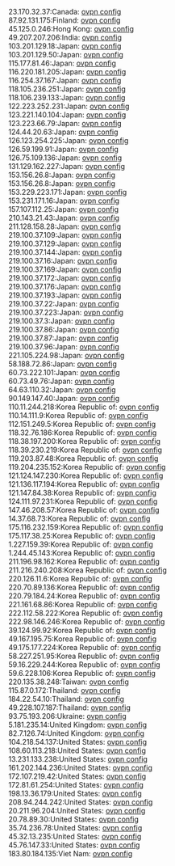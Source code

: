 23.170.32.37:Canada: [ovpn config](vpn/23_170_32_37.ovpn)  
87.92.131.175:Finland: [ovpn config](vpn/87_92_131_175.ovpn)  
45.125.0.246:Hong Kong: [ovpn config](vpn/45_125_0_246.ovpn)  
49.207.207.206:India: [ovpn config](vpn/49_207_207_206.ovpn)  
103.201.129.18:Japan: [ovpn config](vpn/103_201_129_18.ovpn)  
103.201.129.50:Japan: [ovpn config](vpn/103_201_129_50.ovpn)  
115.177.81.46:Japan: [ovpn config](vpn/115_177_81_46.ovpn)  
116.220.181.205:Japan: [ovpn config](vpn/116_220_181_205.ovpn)  
116.254.37.167:Japan: [ovpn config](vpn/116_254_37_167.ovpn)  
118.105.236.251:Japan: [ovpn config](vpn/118_105_236_251.ovpn)  
118.106.239.133:Japan: [ovpn config](vpn/118_106_239_133.ovpn)  
122.223.252.231:Japan: [ovpn config](vpn/122_223_252_231.ovpn)  
123.221.140.104:Japan: [ovpn config](vpn/123_221_140_104.ovpn)  
123.223.66.79:Japan: [ovpn config](vpn/123_223_66_79.ovpn)  
124.44.20.63:Japan: [ovpn config](vpn/124_44_20_63.ovpn)  
126.123.254.225:Japan: [ovpn config](vpn/126_123_254_225.ovpn)  
126.59.199.91:Japan: [ovpn config](vpn/126_59_199_91.ovpn)  
126.75.109.136:Japan: [ovpn config](vpn/126_75_109_136.ovpn)  
131.129.162.227:Japan: [ovpn config](vpn/131_129_162_227.ovpn)  
153.156.26.8:Japan: [ovpn config](vpn/153_156_26_8.ovpn)  
153.156.26.8:Japan: [ovpn config](vpn/153_156_26_8.ovpn)  
153.229.223.171:Japan: [ovpn config](vpn/153_229_223_171.ovpn)  
153.231.171.16:Japan: [ovpn config](vpn/153_231_171_16.ovpn)  
157.107.112.25:Japan: [ovpn config](vpn/157_107_112_25.ovpn)  
210.143.21.43:Japan: [ovpn config](vpn/210_143_21_43.ovpn)  
211.128.158.28:Japan: [ovpn config](vpn/211_128_158_28.ovpn)  
219.100.37.109:Japan: [ovpn config](vpn/219_100_37_109.ovpn)  
219.100.37.129:Japan: [ovpn config](vpn/219_100_37_129.ovpn)  
219.100.37.144:Japan: [ovpn config](vpn/219_100_37_144.ovpn)  
219.100.37.16:Japan: [ovpn config](vpn/219_100_37_16.ovpn)  
219.100.37.169:Japan: [ovpn config](vpn/219_100_37_169.ovpn)  
219.100.37.172:Japan: [ovpn config](vpn/219_100_37_172.ovpn)  
219.100.37.176:Japan: [ovpn config](vpn/219_100_37_176.ovpn)  
219.100.37.193:Japan: [ovpn config](vpn/219_100_37_193.ovpn)  
219.100.37.22:Japan: [ovpn config](vpn/219_100_37_22.ovpn)  
219.100.37.223:Japan: [ovpn config](vpn/219_100_37_223.ovpn)  
219.100.37.3:Japan: [ovpn config](vpn/219_100_37_3.ovpn)  
219.100.37.86:Japan: [ovpn config](vpn/219_100_37_86.ovpn)  
219.100.37.87:Japan: [ovpn config](vpn/219_100_37_87.ovpn)  
219.100.37.96:Japan: [ovpn config](vpn/219_100_37_96.ovpn)  
221.105.224.98:Japan: [ovpn config](vpn/221_105_224_98.ovpn)  
58.188.72.86:Japan: [ovpn config](vpn/58_188_72_86.ovpn)  
60.73.222.101:Japan: [ovpn config](vpn/60_73_222_101.ovpn)  
60.73.49.76:Japan: [ovpn config](vpn/60_73_49_76.ovpn)  
64.63.110.32:Japan: [ovpn config](vpn/64_63_110_32.ovpn)  
90.149.147.40:Japan: [ovpn config](vpn/90_149_147_40.ovpn)  
110.11.244.218:Korea Republic of: [ovpn config](vpn/110_11_244_218.ovpn)  
110.14.111.9:Korea Republic of: [ovpn config](vpn/110_14_111_9.ovpn)  
112.151.249.5:Korea Republic of: [ovpn config](vpn/112_151_249_5.ovpn)  
118.32.76.186:Korea Republic of: [ovpn config](vpn/118_32_76_186.ovpn)  
118.38.197.200:Korea Republic of: [ovpn config](vpn/118_38_197_200.ovpn)  
118.39.230.219:Korea Republic of: [ovpn config](vpn/118_39_230_219.ovpn)  
119.203.87.48:Korea Republic of: [ovpn config](vpn/119_203_87_48.ovpn)  
119.204.235.152:Korea Republic of: [ovpn config](vpn/119_204_235_152.ovpn)  
121.124.147.230:Korea Republic of: [ovpn config](vpn/121_124_147_230.ovpn)  
121.136.117.194:Korea Republic of: [ovpn config](vpn/121_136_117_194.ovpn)  
121.147.84.38:Korea Republic of: [ovpn config](vpn/121_147_84_38.ovpn)  
124.111.97.231:Korea Republic of: [ovpn config](vpn/124_111_97_231.ovpn)  
147.46.208.57:Korea Republic of: [ovpn config](vpn/147_46_208_57.ovpn)  
14.37.68.73:Korea Republic of: [ovpn config](vpn/14_37_68_73.ovpn)  
175.116.232.159:Korea Republic of: [ovpn config](vpn/175_116_232_159.ovpn)  
175.117.38.25:Korea Republic of: [ovpn config](vpn/175_117_38_25.ovpn)  
1.227.159.39:Korea Republic of: [ovpn config](vpn/1_227_159_39.ovpn)  
1.244.45.143:Korea Republic of: [ovpn config](vpn/1_244_45_143.ovpn)  
211.196.98.162:Korea Republic of: [ovpn config](vpn/211_196_98_162.ovpn)  
211.216.240.208:Korea Republic of: [ovpn config](vpn/211_216_240_208.ovpn)  
220.126.11.6:Korea Republic of: [ovpn config](vpn/220_126_11_6.ovpn)  
220.70.89.136:Korea Republic of: [ovpn config](vpn/220_70_89_136.ovpn)  
220.79.184.24:Korea Republic of: [ovpn config](vpn/220_79_184_24.ovpn)  
221.161.68.86:Korea Republic of: [ovpn config](vpn/221_161_68_86.ovpn)  
222.112.58.222:Korea Republic of: [ovpn config](vpn/222_112_58_222.ovpn)  
222.98.146.246:Korea Republic of: [ovpn config](vpn/222_98_146_246.ovpn)  
39.124.99.92:Korea Republic of: [ovpn config](vpn/39_124_99_92.ovpn)  
49.167.195.75:Korea Republic of: [ovpn config](vpn/49_167_195_75.ovpn)  
49.175.177.224:Korea Republic of: [ovpn config](vpn/49_175_177_224.ovpn)  
58.227.251.95:Korea Republic of: [ovpn config](vpn/58_227_251_95.ovpn)  
59.16.229.244:Korea Republic of: [ovpn config](vpn/59_16_229_244.ovpn)  
59.6.228.106:Korea Republic of: [ovpn config](vpn/59_6_228_106.ovpn)  
220.135.38.248:Taiwan: [ovpn config](vpn/220_135_38_248.ovpn)  
115.87.0.172:Thailand: [ovpn config](vpn/115_87_0_172.ovpn)  
184.22.54.10:Thailand: [ovpn config](vpn/184_22_54_10.ovpn)  
49.228.107.187:Thailand: [ovpn config](vpn/49_228_107_187.ovpn)  
93.75.193.206:Ukraine: [ovpn config](vpn/93_75_193_206.ovpn)  
5.181.235.14:United Kingdom: [ovpn config](vpn/5_181_235_14.ovpn)  
82.7.126.74:United Kingdom: [ovpn config](vpn/82_7_126_74.ovpn)  
104.218.54.137:United States: [ovpn config](vpn/104_218_54_137.ovpn)  
108.60.113.218:United States: [ovpn config](vpn/108_60_113_218.ovpn)  
13.231.133.238:United States: [ovpn config](vpn/13_231_133_238.ovpn)  
161.202.144.236:United States: [ovpn config](vpn/161_202_144_236.ovpn)  
172.107.219.42:United States: [ovpn config](vpn/172_107_219_42.ovpn)  
172.81.61.254:United States: [ovpn config](vpn/172_81_61_254.ovpn)  
198.13.36.179:United States: [ovpn config](vpn/198_13_36_179.ovpn)  
208.94.244.242:United States: [ovpn config](vpn/208_94_244_242.ovpn)  
20.211.96.204:United States: [ovpn config](vpn/20_211_96_204.ovpn)  
20.78.89.30:United States: [ovpn config](vpn/20_78_89_30.ovpn)  
35.74.236.78:United States: [ovpn config](vpn/35_74_236_78.ovpn)  
45.32.13.235:United States: [ovpn config](vpn/45_32_13_235.ovpn)  
45.76.147.33:United States: [ovpn config](vpn/45_76_147_33.ovpn)  
183.80.184.135:Viet Nam: [ovpn config](vpn/183_80_184_135.ovpn)  
